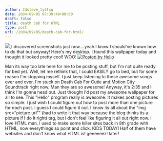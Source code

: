 ```yaml
---
author: 2dsteve_ty3fxq
date: 2004-09-05 07:39:48+00:00
draft: false
title: death cab for HTML
type: post
url: /2004/09/05/death-cab-for-html/
---
```


[![](http://photos1.blogger.com/img/102/1596/200/desktop.jpg)
](http://photos1.blogger.com/img/102/1596/640/desktop.jpg)
I discovered screenshots just now....yeah I know I should've known how to do that but anyway! Here's my desktop. I found this wallpaper today and thought it looked pretty cool! WOO! [![Posted by Hello](http://photos1.blogger.com/pbh.gif)
](http://www.hello.com/)

Man its way too late here for me to be posting stuff, but I'm not quite ready for bed yet. Well, let me rethink that, I could EASILY go to bed, but for some reason I'm stopping myself. I just keep listening to these awesome songs over and over. I'm stuck on Death Cab For Cutie and Motion City Soundtrack right now. Man they are so awesome!
Anyway, it's 2:35 and I think I'm gonna head out. Just thought i'd post my awesome wallpaper for all to see.  This "Hello" program really is awesome. It makes posting pictures so simple. I just wish I could figure out how to post more than one picture for each post. I guess I could figure it out. I know its all about the "img src="picture url"" (had to write it that way because the blog thinks its a picture if I do it right) tag, but i don't feel like figuring it all out right now. I love HTML man. I used to make some killer sites back in 8th grade with HTML, now everythings so point and click. KIDS TODAY! Half of them have websites and don't know what HTML is! geeeeeez! later!

